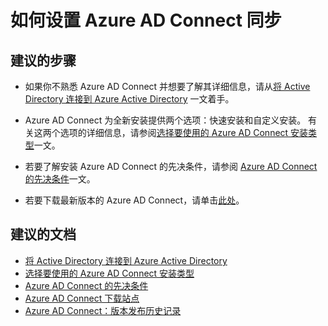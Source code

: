 <properties
    pageTitle="How to set up Azure AD Connect sync"
    description="如何设置 Azure AD Connect 同步"
    service="microsoft.aad"
    resource="Microsoft_AAD_IAM"
    authors="cychua"
    displayOrder="3221"
    selfHelpType="resource"
    supportTopicIds=""
    resourceTags=""
    productPesIds=""
    cloudEnvironments="public"
/>


# <a name="how-to-set-up-azure-ad-connect-sync"></a>如何设置 Azure AD Connect 同步

## <a name="recommended-steps"></a>**建议的步骤**
* 如果你不熟悉 Azure AD Connect 并想要了解其详细信息，请从[将 Active Directory 连接到 Azure Active Directory](https://docs.microsoft.com/azure/active-directory/connect/active-directory-aadconnect) 一文着手。

* Azure AD Connect 为全新安装提供两个选项：快速安装和自定义安装。 有关这两个选项的详细信息，请参阅[选择要使用的 Azure AD Connect 安装类型](https://docs.microsoft.com/azure/active-directory/connect/active-directory-aadconnect-select-installation)一文。

* 若要了解安装 Azure AD Connect 的先决条件，请参阅 [Azure AD Connect 的先决条件](https://docs.microsoft.com/azure/active-directory/connect/active-directory-aadconnect-prerequisites)一文。

* 若要下载最新版本的 Azure AD Connect，请单击[此处](https://www.microsoft.com/download/details.aspx?id=47594)。

## <a name="recommended-documents"></a>**建议的文档**
* [将 Active Directory 连接到 Azure Active Directory](https://docs.microsoft.com/azure/active-directory/connect/active-directory-aadconnect)  
* [选择要使用的 Azure AD Connect 安装类型](https://docs.microsoft.com/azure/active-directory/connect/active-directory-aadconnect-select-installation)  
* [Azure AD Connect 的先决条件](https://docs.microsoft.com/azure/active-directory/connect/active-directory-aadconnect-prerequisites)  
* [Azure AD Connect 下载站点](https://www.microsoft.com/download/details.aspx?id=47594)  
* [Azure AD Connect：版本发布历史记录](https://docs.microsoft.com/azure/active-directory/connect/active-directory-aadconnect-version-history)  

